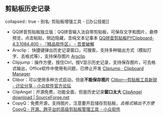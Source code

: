 ## 剪贴板历史记录
collapsed:: true
	- 别名: 剪贴板增强工具
	- [[办公技能]]
- QQ拼音剪贴板独立版：QQ拼音输入法自带剪贴板，可保存文字和图片，悬停预览，点击粘贴，侧边隐藏，含纯文本记事本 [QQ拼音剪贴板PYClipboard-4.3.1084.400 - 『精品软件区』 - 吾爱破解](https://www.52pojie.cn/thread-1693551-1-1.html)
- Arsclip： 快捷键弹出历史记录窗口，可搜索，支持多种输出方式（模拟打字、去格式等），支持保存图片 [Arsclip](http://www.joejoesoft.com/vcms/97/)
- Clipjump：操作方便，按住Ctrl，按V显示历史记录，支持保存图片，可去格式输出，Office软件中使用有问题，已停止开发 [Clipjump · Clipboard Manager](https://clipjump.sourceforge.net/)
- Clibor：可以使用多种方式启动，但是**不能保存图片** [Clibor—剪贴板工具新锐 - 讨论分享 - 小众软件官方论坛](https://meta.appinn.net/t/topic/1287)
- ClipAngel：开源免费，功能全面，但是历史记录**窗口太大** [ClipAngel download | SourceForge.net](https://sourceforge.net/projects/clip-angel/)
- CopyQ：免费开源，支持图片，注意要开启储存剪贴板，*去格式输出不方便* [CopyQ - 开源、跨平台的高级剪贴板管理工具 - 小众软件](https://www.appinn.com/copyq/)